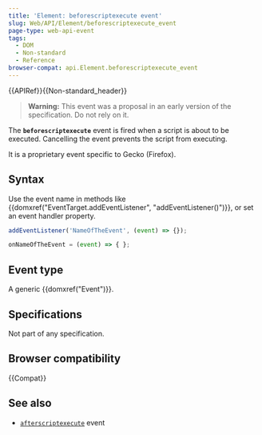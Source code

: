 ```yaml
---
title: 'Element: beforescriptexecute event'
slug: Web/API/Element/beforescriptexecute_event
page-type: web-api-event
tags:
  - DOM
  - Non-standard
  - Reference
browser-compat: api.Element.beforescriptexecute_event
---
```

{{APIRef}}{{Non-standard_header}}

> **Warning:** This event was a proposal in an early version of the specification. Do not rely on it.

The **`beforescriptexecute`** event is fired when a script is about to be executed. Cancelling the event prevents the script from executing.

It is a proprietary event specific to Gecko (Firefox).

## Syntax

Use the event name in methods like {{domxref("EventTarget.addEventListener", "addEventListener()")}}, or set an event handler property.

```js
addEventListener('NameOfTheEvent', (event) => {});

onNameOfTheEvent = (event) => { };
```

## Event type

A generic {{domxref("Event")}}.

## Specifications

Not part of any specification.

## Browser compatibility

{{Compat}}

## See also

- [`afterscriptexecute`](/en-US/docs/Web/API/Element/afterscriptexecute_event) event
